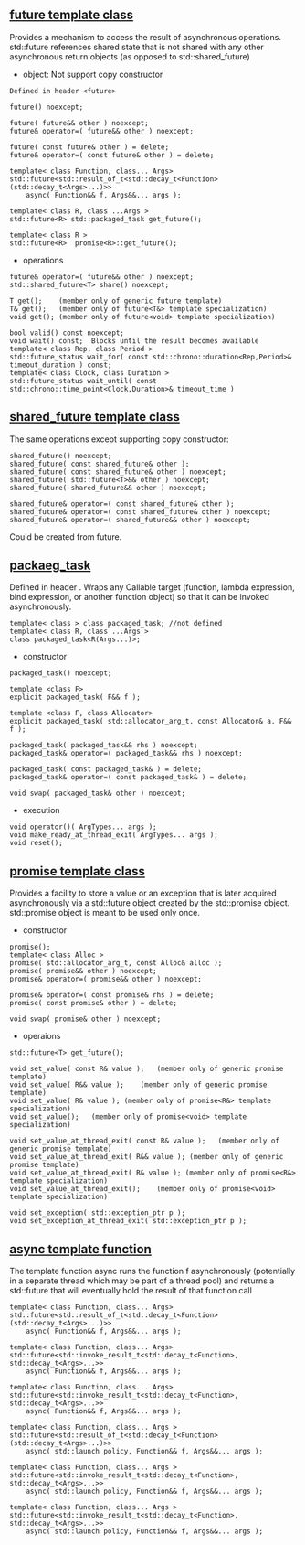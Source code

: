 ## [ future template class ](https://en.cppreference.com/w/cpp/thread/future)
Provides a mechanism to access the result of asynchronous operations.  std::future references shared state that is not shared with any other asynchronous return objects (as opposed to std::shared_future)

- object: Not support copy constructor
```
Defined in header <future>

future() noexcept;

future( future&& other ) noexcept;
future& operator=( future&& other ) noexcept;

future( const future& other ) = delete;
future& operator=( const future& other ) = delete;

template< class Function, class... Args>
std::future<std::result_of_t<std::decay_t<Function>(std::decay_t<Args>...)>>
    async( Function&& f, Args&&... args );
    
template< class R, class ...Args > 
std::future<R> std::packaged_task get_future();

template< class R > 
std::future<R>  promise<R>::get_future();
```
- operations
```
future& operator=( future&& other ) noexcept;
std::shared_future<T> share() noexcept;

T get(); 	(member only of generic future template)
T& get();	(member only of future<T&> template specialization)
void get();	(member only of future<void> template specialization)

bool valid() const noexcept;
void wait() const;  Blocks until the result becomes available
template< class Rep, class Period >
std::future_status wait_for( const std::chrono::duration<Rep,Period>& timeout_duration ) const;
template< class Clock, class Duration >
std::future_status wait_until( const std::chrono::time_point<Clock,Duration>& timeout_time )
```
## [shared_future template class](https://en.cppreference.com/w/cpp/thread/shared_future)
The same operations except supporting copy constructor:
```
shared_future() noexcept;
shared_future( const shared_future& other );
shared_future( const shared_future& other ) noexcept;
shared_future( std::future<T>&& other ) noexcept;
shared_future( shared_future&& other ) noexcept;

shared_future& operator=( const shared_future& other );
shared_future& operator=( const shared_future& other ) noexcept;
shared_future& operator=( shared_future&& other ) noexcept;
```
Could be created from future. 

## [packaeg_task](https://en.cppreference.com/w/cpp/thread/packaged_task)
Defined in header <future>.
Wraps any Callable target (function, lambda expression, bind expression, or another function object) so that it can be invoked asynchronously.
    
```
template< class > class packaged_task; //not defined
template< class R, class ...Args > 
class packaged_task<R(Args...)>;
```
- constructor
```
packaged_task() noexcept;

template <class F>
explicit packaged_task( F&& f );

template <class F, class Allocator>
explicit packaged_task( std::allocator_arg_t, const Allocator& a, F&& f );

packaged_task( packaged_task&& rhs ) noexcept;
packaged_task& operator=( packaged_task&& rhs ) noexcept;
    
packaged_task( const packaged_task& ) = delete;    
packaged_task& operator=( const packaged_task& ) = delete;

void swap( packaged_task& other ) noexcept;
```

- execution
```
void operator()( ArgTypes... args );
void make_ready_at_thread_exit( ArgTypes... args );
void reset();
```

## [promise template class](https://en.cppreference.com/w/cpp/thread/promise)
Provides a facility to store a value or an exception that is later acquired asynchronously via a std::future object created by the std::promise object. std::promise object is meant to be used only once.

- constructor
```
promise();
template< class Alloc >
promise( std::allocator_arg_t, const Alloc& alloc );
promise( promise&& other ) noexcept;
promise& operator=( promise&& other ) noexcept;

promise& operator=( const promise& rhs ) = delete;
promise( const promise& other ) = delete;

void swap( promise& other ) noexcept;
```

- operaions
```
std::future<T> get_future();

void set_value( const R& value );   (member only of generic promise template)
void set_value( R&& value );	(member only of generic promise template)
void set_value( R& value ); (member only of promise<R&> template specialization)
void set_value();	(member only of promise<void> template specialization)

void set_value_at_thread_exit( const R& value );   (member only of generic promise template)
void set_value_at_thread_exit( R&& value );	(member only of generic promise template)
void set_value_at_thread_exit( R& value ); (member only of promise<R&> template specialization)
void set_value_at_thread_exit();	(member only of promise<void> template specialization)

void set_exception( std::exception_ptr p );
void set_exception_at_thread_exit( std::exception_ptr p );
```

## [async template function](https://en.cppreference.com/w/cpp/thread/async)
The template function async runs the function f asynchronously (potentially in a separate thread which may be part of a thread pool) and returns a std::future that will eventually hold the result of that function call
```
template< class Function, class... Args>
std::future<std::result_of_t<std::decay_t<Function>(std::decay_t<Args>...)>>
    async( Function&& f, Args&&... args );

template< class Function, class... Args>
std::future<std::invoke_result_t<std::decay_t<Function>, std::decay_t<Args>...>>
    async( Function&& f, Args&&... args );

template< class Function, class... Args>
std::future<std::invoke_result_t<std::decay_t<Function>, std::decay_t<Args>...>>
    async( Function&& f, Args&&... args );

template< class Function, class... Args >
std::future<std::result_of_t<std::decay_t<Function>(std::decay_t<Args>...)>>
    async( std::launch policy, Function&& f, Args&&... args );

template< class Function, class... Args >
std::future<std::invoke_result_t<std::decay_t<Function>, std::decay_t<Args>...>>
    async( std::launch policy, Function&& f, Args&&... args );

template< class Function, class... Args >
std::future<std::invoke_result_t<std::decay_t<Function>, std::decay_t<Args>...>>
    async( std::launch policy, Function&& f, Args&&... args );
```
